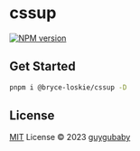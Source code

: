 # cssup

[![NPM version](https://img.shields.io/npm/v/@bryce-loskie/cssup?color=a1b858&label=)](https://www.npmjs.com/package/@bryce-loskie/cssup)

## Get Started

```bash
pnpm i @bryce-loskie/cssup -D
```

## License

[MIT](./LICENSE) License © 2023 [guygubaby](https://github.com/guygubaby)
